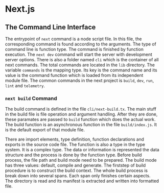 # Next.js

## The Command Line Interface

The entrypoint of `next` command is a node script file. In this file, the corresponding command is found according to the arguments. The type of command line is function type. The command is finished by function execution. The `next dev` command will start the server with development server options. There is also a folder named `cli` which is the container of all next commands. The total commands are located in the `lib` directory. The variable `commands` is the mapping type. Its key is the command name and its value is the command function which is loaded from its independent module file. The common commands in the next project is `build`, `dev`, `run`, `lint` and `telemetry`.

### `next build` Command

The build command is defined in the file `cli/next-build.tx`. The main stuff in the build file is file operation and argument handling. After they are done, these paramates are passed to `build` function which does the actual work. The build function is an asynchronous function in the file `build/index.js`. It is the default export of that module file. 

There are import elements, type definition, function declarations and exports in the source code file. The function is also a type in the type system. It is a complex type. The data or information is represented the data structure and the process is done by the function type. Before build process, the file path and build mode need to be prepared. The build mode has three values: default, compile and generate. The firststep of build procedure is to construct the build context. The whole build process is break down into several spans. Each span only finishes certain aspects. The directory is read and its manifest is extracted and written into formatted file. 
